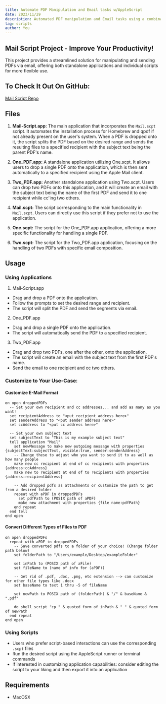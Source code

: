 ```yaml
---
title: Automate PDF Manipulation and Email tasks w/AppleScript
date: 2023/11/29
description: Automated PDF manipulation and Email tasks using a combination of AppleScript and Shell Scripting.
tag: scripts
author: You
---
```


## Mail Script Project - Improve Your Productivity!
This project provides a streamlined solution for manipulating and 
sending PDFs via email, offering both standalone applications and 
individual scripts for more flexible use.

## To Check It Out On GitHub:
[Mail Script Repo](https://github.com/ccrawford4/Mail-Script)


## Files
1. **Mail-Script.app:** The main application that incorporates the `Mail.scpt` script. It 
automates the installation process for Homebrew and qpdf if not already present on the
user's system. When a PDF is dropped onto it, the script splits the PDF based on the
desired range and sends the resulting files to a specified recipient with the subject
text being the parent PDF's name.

2. **One_PDF.app:** A standalone application utilizing One.scpt. It allows users to drop a
single PDF onto the application, which is then sent automatically to a specified recipient 
using the Apple Mail client.

3. **Two_PDF.app:** Another standalone application using Two.scpt. Users can drop two 
PDFs onto this application, and it will create an email with the subject text being the 
name of the first PDF and send it to one recipient while cc'ing two others.

4. **Mail.scpt:** The script corresponding to the main functionality in `Mail.scpt`. 
Users can directly use this script if they prefer not to use the application.

5. **One.scpt:** The script for the One_PDF.app application, offering a more specific
functionality for handling a single PDF.

6. **Two.scpt:** The script for the Two_PDF.app application, focusing on the handling
of two PDFs with specific email composition.

## Usage
### Using Applications
1. Mail-Script.app
- Drag and drop a PDF onto the application.
- Follow the prompts to set the desired range and recipient. 
- The script will split the PDF and send the segments via email.
2. One_PDF.app
- Drag and drop a single PDF onto the application.
- The script will automatically send the PDF to a specified recipient.
3. Two_PDF.app
- Drag and drop two PDFs, one after the other, onto the application.
- The script will create an email with the subject text from the first PDF's name.
- Send the email to one recipient and cc two others.

### Customize to Your Use-Case:
#### Customize E-Mail Format
```applescript
on open droppedPDFs
  -- Set your own recipient and cc addresses... and add as many as you want!
  set recipientAddress to "<put recipient address here>"
  set senderAddress to "<put sender address here>"
  set ccAddress to "<put cc address here>"

  -- Set your own subject text
  set subjectText to "This is my example subject text"
  tell application "Mail"
    set newMessage to make new outgoing message with properties {subjectText:subjectText, visible:true, sender:senderAddress}
    -- Change these to adjust who you want to send it to as well as how many people
    make new cc recipient at end of cc recipients with properties {address:ccAddress}
    make new to recipient at end of to recipients with properties {address:recipientAddress}

    -- Add dropped pdfs as attachments or customize the path to get from a desired folder
    repeat with aPDF in droppedPDFs
      set pdfPath to (POSIX path of aPDF)
      make new attachment with properties {file name:pdfPath}
    end repeat
  end tell
end open
```
#### Convert Different Types of Files to PDF
```applescript
on open droppedPDFs
  repeat with aPDF in droppedPDFs
    -- Save converted pdfs to a folder of your choice! (Change folder path below)
    set folderPath to "/Users/example/Desktop/exampleFolder"

    set inPath to (POSIX path of aFile)
    set fileName to (name of info for (aPDF))

    -- Get rid of .pdf, .doc, .png, etc extension --> can customize for other file types like .docx
    set baseName to text 1 thru -5 of fileName

    set newPath to POSIX path of (folderPath) & "/" & baseName & ".pdf"

    do shell script "cp " & quoted form of inPath & " " & quoted form of newPath
  end repeat
end open
```
### Using Scripts
- Users who prefer script-based interactions can use the corresponding `.scpt` files
- Run the desired script using the AppleScript runner or terminal commands
- If interested in customizing application capabilities: consider editing the script to
your liking and then export it into an application

## Requirements
- MacOSX
